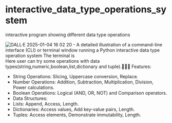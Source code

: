# interactive_data_type_operations_system
 interactive program showing different data type operations

![DALL·E 2025-01-04 16 02 20 - A detailed illustration of a command-line interface (CLI) or terminal window running a Python interactive data type operation system  The terminal is ](https://github.com/user-attachments/assets/cf57f70a-10e4-4196-b9d6-111a8f981c9e)
Here user can try some operations with data types(string,numeric,boolean,list,dictionary and tuple).🥸🥸🥸
Features:
  -  String Operations: Slicing, Uppercase conversion, Replace.
  -  Number Operations: Addition, Subtraction, Multiplication, Division, Power calculations.
  -  Boolean Operations: Logical (AND, OR, NOT) and Comparison operators.
  -  Data Structures:
  -  Lists: Append, Access, Length.
  -  Dictionaries: Access values, Add key-value pairs, Length.
  -  Tuples: Access elements, Demonstrate immutability, Length.

